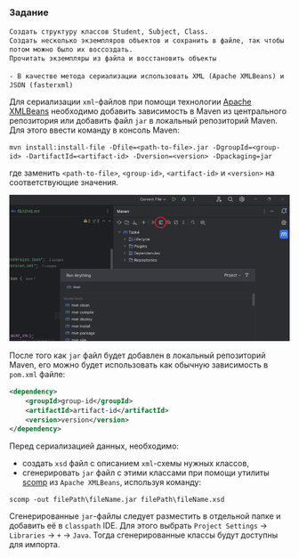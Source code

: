 ### Задание
```
Создать структуру классов Student, Subject, Class.  
Создать несколько экземпляров объектов и сохранить в файле, так чтобы потом можно было их воссоздать. 
Прочитать экземпляры из файла и восстановить объекты

- В качестве метода сериализации использовать XML (Apache XMLBeans) и JSON (fasterxml)  
```



Для сериализации `xml`-файлов при помощи технологии [Apache XMLBeans](https://xmlbeans.apache.org/) необходимо добавить зависимость в Maven из центрального репозитория или добавить файл `jar` в локальный репозиторий Maven.  
Для этого ввести команду в консоль Maven:

```
mvn install:install-file -Dfile=<path-to-file>.jar -DgroupId=<group-id> -DartifactId=<artifact-id> -Dversion=<version> -Dpackaging=jar
```
где заменить `<path-to-file>`, `<group-id>`, `<artifact-id>` и `<version>` на соответствующие значения.

![img.png](img.png)

После того как `jar` файл будет добавлен в локальный репозиторий Maven, его можно будет использовать как обычную зависимость в `pom.xml` файле:

```xml
<dependency>  
    <groupId>group-id</groupId>  
    <artifactId>artifact-id</artifactId>  
    <version>version</version>
</dependency>
```

Перед сериализацией данных, необходимо:
- создать `xsd` файл с описанием `xml`-схемы нужных классов,
- сгенерировать `jar` файл с этими классами при помощи утилиты [scomp](https://xmlbeans.apache.org/guide/Tools.html#scomp) из `Apache XMLBeans`, используя команду:

```
scomp -out filePath\fileName.jar filePath\fileName.xsd
```

Сгенерированные `jar`-файлы следует разместить в отдельной папке и добавить её в `classpath` IDE. Для этого выбрать `Project Settings` -> `Libraries` -> `+` -> `Java`. Тогда сгенерированные классы будут доступны для импорта.

